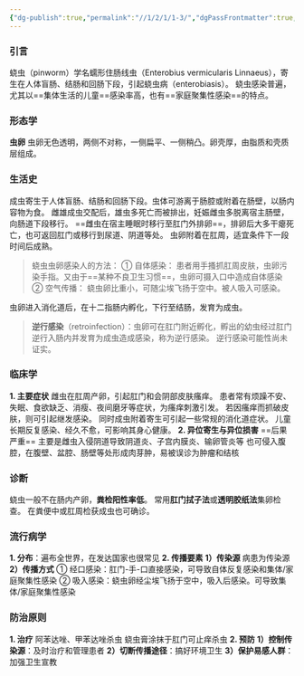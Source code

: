 ```yaml
---
{"dg-publish":true,"permalink":"//1/2/1/1-3/","dgPassFrontmatter":true,"created":"2024-11-24T20:21:25.498+08:00","updated":"2025-02-26T00:31:02.607+08:00"}
---
```



### 引言
蛲虫（pinworm）学名蠕形住肠线虫（Enterobius vermicularis Linnaeus），寄生在人体盲肠、结肠和回肠下段，引起蛲虫病（enterobiasis）。
蛲虫感染普遍，尤其以==集体生活的儿童==感染率高，也有==家庭聚集性感染==的特点。
### 形态学
**虫卵**
虫卵无色透明，两侧不对称，一侧扁平、一侧稍凸。卵壳厚，由脂质和壳质层组成。
### 生活史
成虫寄生于人体盲肠、结肠和回肠下段。虫体可游离于肠腔或附着在肠壁，以肠内容物为食。
雌雄成虫交配后，雄虫多死亡而被排出，妊娠雌虫多脱离宿主肠壁，向肠道下段移行。
==雌虫在宿主睡眠时移行至肛门外排卵==，排卵后大多干瘪死亡，也可返回肛门或移行到尿道、阴道等处。
虫卵附着在肛周，适宜条件下一段时间后成熟。
> 蛲虫虫卵感染人的方法：
> ① 自体感染：
>     患者用手搔抓肛周皮肤，虫卵污染手指。又由于==某种不良卫生习惯==，虫卵可摄入口中造成自体感染
> ② 空气传播：
>     蛲虫卵比重小，可随尘埃飞扬于空中。被人吸入可感染。

虫卵进入消化道后，在十二指肠内孵化，下行至结肠，发育为成虫。
> **逆行感染**（retroinfection）：虫卵可在肛门附近孵化，孵出的幼虫经过肛门逆行入肠内并发育为成虫造成感染，称为逆行感染。
> 逆行感染可能性尚未证实。
### 临床学
**1. 主要症状**
    雌虫在肛周产卵，引起肛门和会阴部皮肤瘙痒。
    患者常有烦躁不安、失眠、食欲缺乏、消瘦、夜间磨牙等症状，为瘙痒刺激引发。
    若因瘙痒而抓破皮肤，则可引起继发感染。
    同时成虫附着寄生可引起一些常规的消化道症状。
    儿童长期反复感染、经久不愈，可影响其身心健康。
**2. 异位寄生与异位损害**
    ==后果严重==
    主要是雌虫入侵阴道导致阴道炎、子宫内膜炎、输卵管炎等
    也可侵入腹腔，在腹壁、盆腔、肠壁等处形成肉芽肿，易被误诊为肿瘤和结核
### 诊断
蛲虫一般不在肠内产卵，**粪检阳性率低**。
常用**肛门拭子法**或**透明胶纸法**集卵检查。
在粪便中或肛周检获成虫也可确诊。
### 流行病学
**1. 分布**：遍布全世界，在发达国家也很常见
**2. 传播要素**
    **1）传染源**
         病患为传染源
    **2）传播方式**
         ① 经口感染：肛门-手-口直接感染，可导致自体反复感染和集体/家庭聚集性感染
         ② 吸入感染：蛲虫卵经尘埃飞扬于空中，吸入后感染。可导致集体/家庭聚集性感染
### 防治原则
**1. 治疗**
    阿苯达唑、甲苯达唑杀虫
    蛲虫膏涂抹于肛门可止痒杀虫
**2. 预防**
    **1）控制传染源**：及时治疗和管理患者
    **2）切断传播途径**：搞好环境卫生
    **3）保护易感人群**：加强卫生宣教